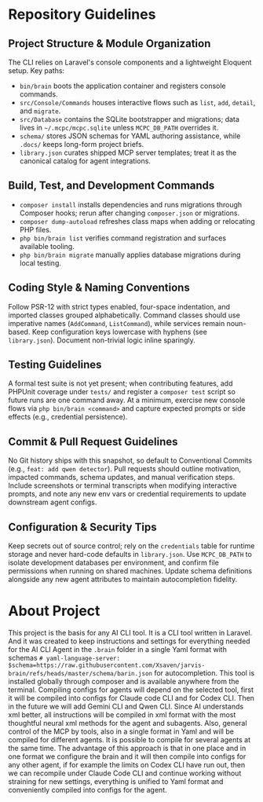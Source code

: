 # Repository Guidelines

## Project Structure & Module Organization
The CLI relies on Laravel's console components and a lightweight Eloquent setup. Key paths:
- `bin/brain` boots the application container and registers console commands.
- `src/Console/Commands` houses interactive flows such as `list`, `add`, `detail`, and `migrate`.
- `src/Database` contains the SQLite bootstrapper and migrations; data lives in `~/.mcpc/mcpc.sqlite` unless `MCPC_DB_PATH` overrides it.
- `schema/` stores JSON schemas for YAML authoring assistance, while `.docs/` keeps long-form project briefs.
- `library.json` curates shipped MCP server templates; treat it as the canonical catalog for agent integrations.

## Build, Test, and Development Commands
- `composer install` installs dependencies and runs migrations through Composer hooks; rerun after changing `composer.json` or migrations.
- `composer dump-autoload` refreshes class maps when adding or relocating PHP files.
- `php bin/brain list` verifies command registration and surfaces available tooling.
- `php bin/brain migrate` manually applies database migrations during local testing.

## Coding Style & Naming Conventions
Follow PSR-12 with strict types enabled, four-space indentation, and imported classes grouped alphabetically. Command classes should use imperative names (`AddCommand`, `ListCommand`), while services remain noun-based. Keep configuration keys lowercase with hyphens (see `library.json`). Document non-trivial logic inline sparingly.

## Testing Guidelines
A formal test suite is not yet present; when contributing features, add PHPUnit coverage under `tests/` and register a `composer test` script so future runs are one command away. At a minimum, exercise new console flows via `php bin/brain <command>` and capture expected prompts or side effects (e.g., credential persistence).

## Commit & Pull Request Guidelines
No Git history ships with this snapshot, so default to Conventional Commits (e.g., `feat: add qwen detector`). Pull requests should outline motivation, impacted commands, schema updates, and manual verification steps. Include screenshots or terminal transcripts when modifying interactive prompts, and note any new env vars or credential requirements to update downstream agent configs.

## Configuration & Security Tips
Keep secrets out of source control; rely on the `credentials` table for runtime storage and never hard-code defaults in `library.json`. Use `MCPC_DB_PATH` to isolate development databases per environment, and confirm file permissions when running on shared machines. Update schema definitions alongside any new agent attributes to maintain autocompletion fidelity.

# About Project

This project is the basis for any AI CLI tool. It is a CLI tool written in Laravel. And it was created to keep instructions 
and settings for everything needed for the AI CLI Agent in the `.brain` folder in a single Yaml format with schemas 
`# yaml-language-server: $schema=https://raw.githubusercontent.com/Xsaven/jarvis-brain/refs/heads/master/schema/barin.json` 
for autocompletion. This tool is installed globally through composer and is available anywhere from the terminal. 
Compiling configs for agents will depend on the selected tool, first it will be compiled into configs for Claude code CLI 
and for Codex CLI. Then in the future we will add Gemini CLI and Qwen CLI. Since AI understands xml better, all instructions 
will be compiled in xml format with the most thoughtful neural xml methods for the agent and subagents. 
Also, general control of the MCP by tools, also in a single format in Yaml and will be compiled for different agents. 
It is possible to compile for several agents at the same time. The advantage of this approach is that in one place and 
in one format we configure the brain and it will then compile into configs for any other agent, if for example the 
limits on Codex CLI have run out, then we can recompile under Claude Code CLI and continue working without straining for 
new settings, everything is unified to Yaml format and conveniently compiled into configs for the agent. 
